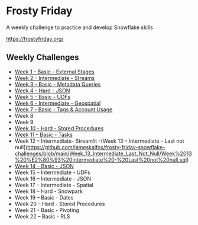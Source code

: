 # Frosty Friday

A weekly challenge to practice and develop Snowflake skills

https://frostyfriday.org/

## Weekly Challenges

- [Week 1 - Basic - External Stages](https://github.com/jameskalfox/frosty-friday-snowflake-challenges/blob/main/Week_1_Basic_External_Stages/Week%201%20%E2%80%93%20Basic%20-%20External%20Stages.sql)
- [Week 2 - Intermediate - Streams](https://github.com/jameskalfox/frosty-friday-snowflake-challenges/blob/main/Week_2_Intermediate_Streams/Week%202%20%E2%80%93%20Intermediate%20-%20Streams.sql)
- [Week 3 - Basic - Metadata Queries](https://github.com/jameskalfox/frosty-friday-snowflake-challenges/blob/main/Week_3_Basic_Metadata_Queries/Week%203%20%E2%80%93%20Basic%20-%20Metadata%20Queries.sql)
- [Week 4 - Hard - JSON](https://github.com/jameskalfox/frosty-friday-snowflake-challenges/blob/main/Week_4_Hard_JSON/Week%204%20%E2%80%93%20Hard%20-%20JSON.sql)
- [Week 5 - Basic - UDFs](https://github.com/jameskalfox/frosty-friday-snowflake-challenges/blob/main/Week_5_Basic_UDFs/Week%205%20%E2%80%93%20Basic%20-%20UDFs.sql)
- [Week 6 - Intermediate - Geospatial](https://github.com/jameskalfox/frosty-friday-snowflake-challenges/blob/main/Week_6_Hard_Geospatial/Week%206%20%E2%80%93%20Hard%20-%20Geospatial.sql)
- [Week 7 - Basic - Tags & Account Usage](https://github.com/jameskalfox/frosty-friday-snowflake-challenges/blob/main/Week_7_Intermediate_Tags_Account_Usage/Week%207%20%E2%80%93%20Intermediate%20-%20Tags%20Account%20Usage.sql)
- Week 8
- Week 9
- [Week 10 - Hard - Stored Procedures](https://github.com/jameskalfox/frosty-friday-snowflake-challenges/blob/main/Week_10_Hard_Stored_Procedures/Week%2010%20%E2%80%93%20Hard%20-%20Stored_Procedures.sql)
- [Week 11 – Basic - Tasks](https://github.com/jameskalfox/frosty-friday-snowflake-challenges/blob/main/Week_11_Basic_Tasks/Week%2011%20%E2%80%93%20Basic%20-%20Tasks.sql)
- Week 12 – Intermediate- Streamlit
-(Week 13 – Intermediate - Last not null](https://github.com/jameskalfox/frosty-friday-snowflake-challenges/blob/main/Week_13_Intermediate_Last_Not_Null/Week%2013%20%E2%80%93%20Intermediate%20-%20Last%20not%20null.sql)
- [Week 14 – Basic - JSON](https://github.com/jameskalfox/frosty-friday-snowflake-challenges/blob/main/Week_14_Basic_JSON/Week%2014%20%E2%80%93%20Basic%20-%20JSON.sql)
- Week 15 – Intermediate - UDFs
- Week 16 – Intermediate - JSON
- Week 17 – Intermediate - Spatial
- Week 18 – Hard - Snowpark
- Week 19 – Basic - Dates
- Week 20 – Hard - Stored Procedures
- Week 21 – Basic - Pivoting
- Week 22 – Basic - RLS